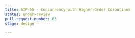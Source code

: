 ```yaml
---
title: SIP-55 - Concurrency with Higher-Order Coroutines
status: under-review
pull-request-number: 63
stage: design

---
```

